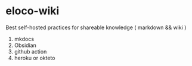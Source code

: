# eloco-wiki

Best self-hosted practices for shareable knowledge ( markdown && wiki )

1. mkdocs
2. Obsidian
3. github action
4. heroku or okteto
